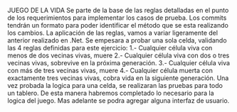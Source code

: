 JUEGO DE LA VIDA
Se parte de la base de las reglas detalladas en el punto de los requerimientos para implementar los casos de prueba.
Los commits tendrán un formato para poder identificar el método que se esta realizando los cambios.
La aplicación de las reglas, vamos a variar ligeramente del anterior realizado en .Net.
Se empesara a probar una sola celda, validando las 4 reglas definidas para este ejercicio:
1.- Cualquier célula viva con menos de dos vecinas vivas, muere
2.- Cualquier célula viva con dos o tres vecinas vivas, sobrevive en la próxima generación.
3.- Cualquier célula viva con más de tres vecinas vivas, muere
4.- Cualquier célula muerta con exactamente tres vecinas vivas, cobra vida en la siguiente generación.
Una vez probada la logica para una celda, se realizaran las pruebas para todo un tablero. De esta manera habremos completado lo necesario para la logica del juego.
Mas adelante se podra agregar alguna interfaz de usuario.
